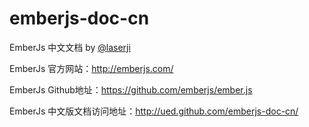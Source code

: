 emberjs-doc-cn
==============

EmberJs 中文文档 by <a href="https://twitter.com/laserji" target="_blank">@laserji</a>

EmberJs 官方网站：http://emberjs.com/

EmberJs Github地址：https://github.com/emberjs/ember.js

EmberJs 中文版文档访问地址：http://ued.github.com/emberjs-doc-cn/